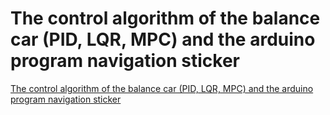 # The control algorithm of the balance car (PID, LQR, MPC) and the arduino program navigation sticker
[The control algorithm of the balance car (PID, LQR, MPC) and the arduino program navigation sticker](https://aiwithcloud.com/2022/09/19/the_control_algorithm_of_the_balance_car_pid_lqr_mpc_and_the_arduino_program_navigation_sticker/)